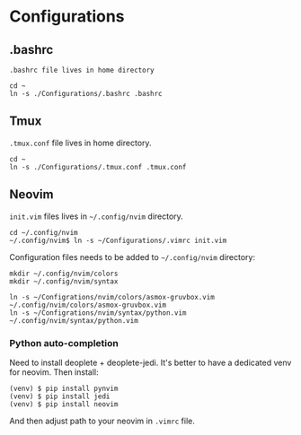# Configurations

## .bashrc
`.bashrc file lives in home directory`
```
cd ~
ln -s ./Configurations/.bashrc .bashrc
```

## Tmux
`.tmux.conf` file lives in home directory.
```
cd ~
ln -s ./Configurations/.tmux.conf .tmux.conf
```

## Neovim
`init.vim` files lives in `~/.config/nvim` directory.
```
cd ~/.config/nvim
~/.config/nvim$ ln -s ~/Configurations/.vimrc init.vim
```

Configuration files needs to be added to `~/.config/nvim` directory:
```
mkdir ~/.config/nvim/colors
mkdir ~/.config/nvim/syntax

ln -s ~/Configrations/nvim/colors/asmox-gruvbox.vim ~/.config/nvim/colors/asmox-gruvbox.vim
ln -s ~/Configrations/nvim/syntax/python.vim ~/.config/nvim/syntax/python.vim
```

### Python auto-completion
Need to install deoplete + deoplete-jedi.
It's better to have a dedicated venv for neovim. Then install:
```
(venv) $ pip install pynvim
(venv) $ pip install jedi
(venv) $ pip install neovim
```

And then adjust path to your neovim in `.vimrc` file.
